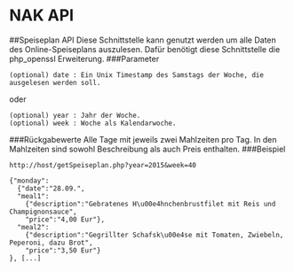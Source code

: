 # NAK API

##Speiseplan API
Diese Schnittstelle kann genutzt werden um alle Daten des Online-Speiseplans auszulesen.
Dafür benötigt diese Schnittstelle die php_openssl Erweiterung.
###Parameter
```
(optional) date : Ein Unix Timestamp des Samstags der Woche, die ausgelesen werden soll.
```
oder
```
(optional) year : Jahr der Woche.
(optional) week : Woche als Kalendarwoche.
```
###Rückgabewerte
Alle Tage mit jeweils zwei Mahlzeiten pro Tag. In den Mahlzeiten sind sowohl Beschreibung als auch Preis enthalten.
###Beispiel
```
http://host/getSpeiseplan.php?year=2015&week=40
```

```
{"monday":
  {"date":"28.09.",
  "meal1":
    {"description":"Gebratenes H\u00e4hnchenbrustfilet mit Reis und Champignonsauce",
    "price":"4,00 Eur"},
  "meal2":
    {"description":"Gegrillter Schafsk\u00e4se mit Tomaten, Zwiebeln, Peperoni, dazu Brot",
    "price":"3,50 Eur"}
}, [...]
```
